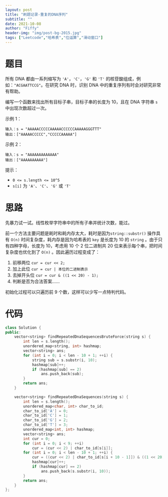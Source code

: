 ```yaml
---
layout: post
title: "刷题记录-重复的DNA序列"
subtitle: ""
date: 2021-10-08
author: "Fiffy"
header-img: "img/post-bg-2015.jpg"
tags: ["Leetcode","哈希表","位运算","滑动窗口"]
---
```


# 题目

所有 DNA 都由一系列缩写为 `'A'`，`'C'`，`'G'` 和 `'T'` 的核苷酸组成，例如：`"ACGAATTCCG"`。在研究 DNA 时，识别 DNA 中的重复序列有时会对研究非常有帮助。

编写一个函数来找出所有目标子串，目标子串的长度为 10，且在 DNA 字符串 `s` 中出现次数超过一次。

示例 1：

```
输入：s = "AAAAACCCCCAAAAACCCCCCAAAAAGGGTTT"
输出：["AAAAACCCCC","CCCCCAAAAA"]
```

示例 2：

```
输入：s = "AAAAAAAAAAAAA"
输出：["AAAAAAAAAA"]
```


提示：

- `0 <= s.length <= 10^5`
- `s[i]` 为 `'A'`、`'C'`、`'G'` 或 `'T'`

# 思路

先暴力试一试。线性枚举字符串中的所有子串并统计次数，能过。

前一个方法主要问题是耗时和耗内存太大，耗时是因为`string::substr()` 操作具有 `O(n)` 时间复杂度，耗内存是因为哈希表的 `key` 是长度为 10 的 `string` 。由于只有四种字母，长度为 10，考虑用 10 个 2 位二进制共 20 位来表示每个串，把时间复杂度也优化到了 `O(n)` 。因此遍历过程变成了：

1. 前移两位 `cur = cur << 2;`
2. 加上此位 `cur = cur | 本位的二进制表示` 
3. 去掉开头位 `cur = cur & ((1 << 20) - 1);`
4. 判断是否为合法答案……

初始化过程可以只遍历前 9 个数，这样可以少写一点特判代码。

# 代码

```c++
class Solution {
public:
    vector<string> findRepeatedDnaSequencesBruteForce(string s) {
        int len = s.length();
        unordered_map<string, int> hashmap;
        vector<string> ans;
        for (int i = 0; i < len - 10 + 1; ++i) {
            string sub = s.substr(i, 10);
            hashmap[sub]++;
            if (hashmap[sub] == 2)
                ans.push_back(sub);
        }
        return ans;
    }

    vector<string> findRepeatedDnaSequences(string s) {
        int len = s.length();
        unordered_map<char, int> char_to_id;
        char_to_id['A'] = 0;
        char_to_id['C'] = 1;
        char_to_id['G'] = 2;
        char_to_id['T'] = 3;
        unordered_map<int, int> hashmap;
        vector<string> ans;
        int cur = 0;
        for (int i = 0; i < 9; ++i)
            cur = (cur << 2) | char_to_id[s[i]];
        for (int i = 0; i < len - 10 + 1; ++i) {
            cur = ((cur << 2) | char_to_id[s[i + 10 - 1]]) & ((1 << 20) - 1);
            hashmap[cur]++;
            if (hashmap[cur] == 2)
                ans.push_back(s.substr(i, 10));
        }
        return ans;
    }
};
```

